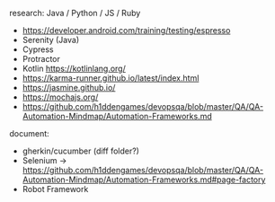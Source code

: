 research: 
Java / Python / JS / Ruby
* https://developer.android.com/training/testing/espresso
* Serenity (Java)
* Cypress
* Protractor
* Kotlin https://kotlinlang.org/
* https://karma-runner.github.io/latest/index.html
* https://jasmine.github.io/
* https://mochajs.org/
* https://github.com/h1ddengames/devopsqa/blob/master/QA/QA-Automation-Mindmap/Automation-Frameworks.md

document: 
* gherkin/cucumber (diff folder?)
* Selenium -> https://github.com/h1ddengames/devopsqa/blob/master/QA/QA-Automation-Mindmap/Automation-Frameworks.md#page-factory
* Robot Framework
